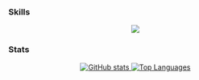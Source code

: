### Skills


<p align="center">
  <a href="https://github.com/JerimiahOfficial">
    <img src="https://skillicons.dev/icons?i=git,cmake,cpp,cs,js,ts,nodejs,html,css,bash" />
  </a>
</p>

### Stats

<p align="center">
  <a href="https://github.com/JerimiahOfficial">
    <img src="https://github-readme-stats.vercel.app/api?username=JerimiahOfficial&show_icons=true&count_private=true&title_color=ffffff&text_color=ffffff&icon_color=ffffff&bg_color=1C2128&hide_border=true" alt="GitHub stats" />
    <img src="https://github-readme-stats.vercel.app/api/top-langs/?username=JerimiahOfficial&layout=compact&langs_count=10&title_color=ffffff&text_color=ffffff&icon_color=ffffff&bg_color=1C2128&hide_border=true&locale=en&custom_title=Top%20%Languages" alt="Top Languages" />
  </a>
</p>
